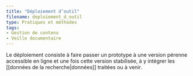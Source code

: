 ```yaml
---
title: "Déploiement d’outil"
filename: deploiement_d_outil
type: Pratiques et méthodes
tags:
- Gestion de contenu
- Veille documentaire
---
```


Le déploiement consiste à faire passer un prototype à une version pérenne accessible en ligne et une fois cette version stabilisée, à y intégrer les [[données de la recherche|données]] traitées ou à venir.

